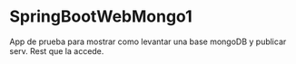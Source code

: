 # SpringBootWebMongo1

App de prueba para mostrar como levantar una base mongoDB y publicar serv. Rest que la accede.
